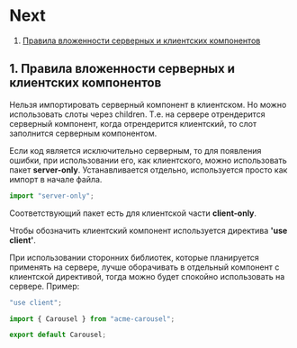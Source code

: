 # Next <a name='home'></a>

1. [Правила вложенности серверных и клиентских компонентов](#rules)

## 1. Правила вложенности серверных и клиентских компонентов<a name='rules'></a>

Нельзя импортировать серверный компонент в клиентском. Но можно использовать слоты через children. Т.е. на сервере отрендерится серверный компонент, когда отрендерится клиентский, то слот заполнится серверным компонентом.

Если код является исключительно серверным, то для появления ошибки, при использовании его, как клиентского, можно использовать пакет <b>server-only</b>. Устанавливается отдельно, используется просто как импорт в начале файла.

```javascript
import "server-only";
```

Соответствующий пакет есть для клиентской части <b>client-only</b>.

Чтобы обозначить клиентский компонент используется директива <b>'use client'</b>.

При использовании сторонних библиотек, которые планируется применять на сервере, лучше оборачивать в отдельный компонент с клиентской директивой, тогда можно будет спокойно использовать на сервере. Пример:

```javascript
"use client";

import { Carousel } from "acme-carousel";

export default Carousel;
```
